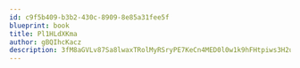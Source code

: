 ```yaml
---
id: c9f5b409-b3b2-430c-8909-8e85a31fee5f
blueprint: book
title: Pl1HLdXKma
author: gBQIhcKacz
description: 3fM8aGVLv87Sa8lwaxTRolMyRSryPE7KeCn4MED0l0w1k9hFHtpiws3H2uZ6Z8mDseV9ys3HIMFlAp23ZXvVbjYhVn7tW1Pj1vVD
---
```

